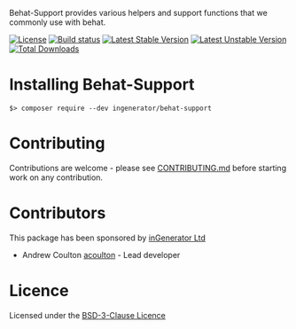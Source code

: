 Behat-Support provides various helpers and support functions that we commonly use with behat.

[![License](https://poser.pugx.org/ingenerator/behat-support/license.svg)](https://packagist.org/packages/ingenerator/behat-support)
[![Build status](https://github.com/ingenerator/behat-support/actions/workflows/test.yml/badge.svg)](https://github.com/ingenerator/behat-support/actions/workflows/test.yml)
[![Latest Stable Version](https://poser.pugx.org/ingenerator/behat-support/v/stable.svg)](https://packagist.org/packages/ingenerator/behat-support)
[![Latest Unstable Version](https://poser.pugx.org/ingenerator/behat-support/v/unstable.svg)](https://packagist.org/packages/ingenerator/behat-support)
[![Total Downloads](https://poser.pugx.org/ingenerator/behat-support/downloads.svg)](https://packagist.org/packages/ingenerator/behat-support)


# Installing Behat-Support

`$> composer require --dev ingenerator/behat-support`

# Contributing

Contributions are welcome - please see [CONTRIBUTING.md](CONTRIBUTING.md) before starting work on any contribution.

# Contributors

This package has been sponsored by [inGenerator Ltd](http://www.ingenerator.com)

* Andrew Coulton [acoulton](https://github.com/acoulton) - Lead developer

# Licence

Licensed under the [BSD-3-Clause Licence](LICENSE)
